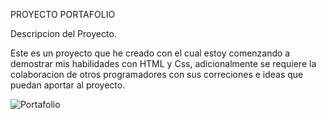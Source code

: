 PROYECTO PORTAFOLIO

Descripcion del Proyecto.

Este es un proyecto que he creado con el cual estoy comenzando a demostrar mis habilidades con HTML y Css, adicionalmente se requiere la colaboracion de otros programadores con sus correciones e ideas que puedan aportar al proyecto.

![Portafolio](https://user-images.githubusercontent.com/39774884/61176643-44d30880-a592-11e9-9875-182e5240421d.png)
